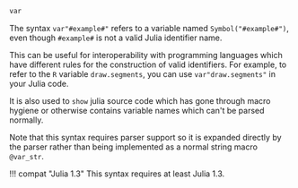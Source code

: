 ```julia
var
```

The syntax `var"#example#"` refers to a variable named `Symbol("#example#")`, even though `#example#` is not a valid Julia identifier name.

This can be useful for interoperability with programming languages which have different rules for the construction of valid identifiers. For example, to refer to the `R` variable `draw.segments`, you can use `var"draw.segments"` in your Julia code.

It is also used to `show` julia source code which has gone through macro hygiene or otherwise contains variable names which can't be parsed normally.

Note that this syntax requires parser support so it is expanded directly by the parser rather than being implemented as a normal string macro `@var_str`.

!!! compat "Julia 1.3"
    This syntax requires at least Julia 1.3.

